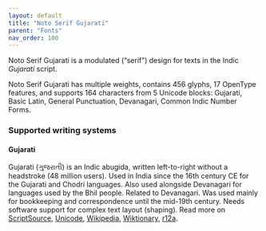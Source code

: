 ```yaml
---
layout: default
title: "Noto Serif Gujarati"
parent: "Fonts"
nav_order: 100
---
```

Noto Serif Gujarati is a modulated (“serif”) design for texts in the Indic _Gujarati_ script. 

Noto Serif Gujarati has multiple weights, contains 456 glyphs, 17 OpenType features, and supports 164 characters from 5 Unicode blocks: Gujarati, Basic Latin, General Punctuation, Devanagari, Common Indic Number Forms.


### Supported writing systems


#### Gujarati

Gujarati (<span class='autonym'>ગુજરાતી</span>) is an Indic abugida, written left-to-right without a headstroke (48 million users). Used in India since the 16th century CE for the Gujarati and Chodri languages. Also used alongside Devanagari for languages used by the Bhil people. Related to Devanagari. Was used mainly for bookkeeping and correspondence until the mid-19th century. Needs software support for complex text layout (shaping). Read more on [ScriptSource](https://scriptsource.org/scr/Gujr), [Unicode](https://www.unicode.org/versions/Unicode13.0.0/ch12.pdf#G34334), [Wikipedia](https://en.wikipedia.org/wiki/ISO_15924:Gujr), [Wiktionary](https://en.wiktionary.org/wiki/Category:Gujarati_script), [r12a](https://r12a.github.io/scripts/links?iso=Gujr).

